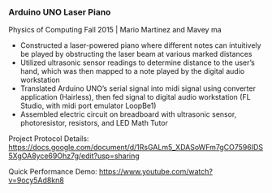 ### Arduino UNO Laser Piano
Physics of Computing Fall 2015 | Mario Martinez and Mavey ma
* Constructed a laser-powered piano where different notes can intuitively be played by obstructing the laser beam at
various marked distances
* Utilized ultrasonic sensor readings to determine distance to the user’s hand, which was then mapped to a note played
by the digital audio workstation
* Translated Arduino UNO’s serial signal into midi signal using converter application (Hairless), then fed signal to
digital audio workstation (FL Studio, with midi port emulator LoopBe1)
* Assembled electric circuit on breadboard with ultrasonic sensor, photoresistor, resistors, and LED
Math Tutor

Project Protocol Details: https://docs.google.com/document/d/1RsGALm5_XDASoWFm7gCO7596IDS5XgOA8yce69Ohz7g/edit?usp=sharing

Quick Performance Demo: https://www.youtube.com/watch?v=9ocy5Ad8kn8 
